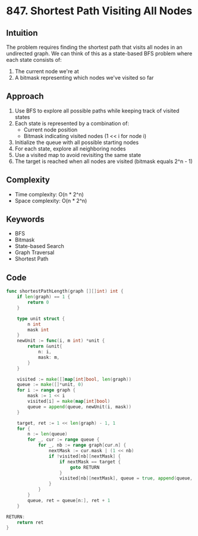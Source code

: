 # 847. Shortest Path Visiting All Nodes

## Intuition

The problem requires finding the shortest path that visits all nodes in an undirected graph. We can think of this as a state-based BFS problem where each state consists of:

1. The current node we're at
2. A bitmask representing which nodes we've visited so far

## Approach

1. Use BFS to explore all possible paths while keeping track of visited states
2. Each state is represented by a combination of:
   - Current node position
   - Bitmask indicating visited nodes (1 << i for node i)
3. Initialize the queue with all possible starting nodes
4. For each state, explore all neighboring nodes
5. Use a visited map to avoid revisiting the same state
6. The target is reached when all nodes are visited (bitmask equals 2^n - 1)

## Complexity

- Time complexity: O(n * 2^n)
- Space complexity: O(n * 2^n)

## Keywords

- BFS
- Bitmask
- State-based Search
- Graph Traversal
- Shortest Path

## Code

```go
func shortestPathLength(graph [][]int) int {
    if len(graph) == 1 {
        return 0
    }

    type unit struct {
        n int
        mask int
    }
    newUnit := func(i, m int) *unit {
        return &unit{
            n: i,
            mask: m,
        }
    }

    visited := make([]map[int]bool, len(graph))
    queue := make([]*unit, 0)
    for i := range graph {
        mask := 1 << i
        visited[i] = make(map[int]bool)
        queue = append(queue, newUnit(i, mask))
    }

    target, ret := 1 << len(graph) - 1, 1
    for {
        n := len(queue)
        for _, cur := range queue {
            for _, nb := range graph[cur.n] {
                nextMask := cur.mask | (1 << nb)
                if !visited[nb][nextMask] {
                    if nextMask == target {
                        goto RETURN
                    }
                    visited[nb][nextMask], queue = true, append(queue, newUnit(nb, nextMask))
                }
            }
        }
        queue, ret = queue[n:], ret + 1
    }

RETURN:
    return ret
}
```
